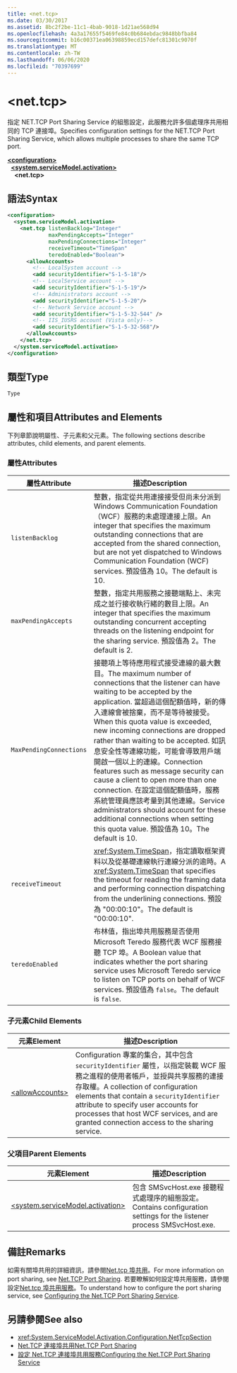 ```yaml
---
title: <net.tcp>
ms.date: 03/30/2017
ms.assetid: 8bc2f2be-11c1-4bab-9018-1d21ae568d94
ms.openlocfilehash: 4a3a17655f5469fe84c0b684ebdac9848bbfba84
ms.sourcegitcommit: b16c00371ea06398859ecd157defc81301c9070f
ms.translationtype: MT
ms.contentlocale: zh-TW
ms.lasthandoff: 06/06/2020
ms.locfileid: "70397699"
---
```

# \<net.tcp>
<span data-ttu-id="7d454-102">指定 NET.TCP Port Sharing Service 的組態設定，此服務允許多個處理序共用相同的 TCP 連接埠。</span><span class="sxs-lookup"><span data-stu-id="7d454-102">Specifies configuration settings for the NET.TCP Port Sharing Service, which allows multiple processes to share the same TCP port.</span></span>  
  
[**\<configuration>**](../configuration-element.md)\
&nbsp;&nbsp;[**\<system.serviceModel.activation>**](system-servicemodel-activation.md)\
&nbsp;&nbsp;&nbsp;&nbsp;**\<net.tcp>**  
  
## <a name="syntax"></a><span data-ttu-id="7d454-103">語法</span><span class="sxs-lookup"><span data-stu-id="7d454-103">Syntax</span></span>  
  
```xml  
<configuration>
  <system.serviceModel.activation>
    <net.tcp listenBacklog="Integer"
             maxPendingAccepts="Integer"
             maxPendingConnections="Integer"
             receiveTimeout="TimeSpan"
             teredoEnabled="Boolean">
      <allowAccounts>
        <!-- LocalSystem account -->
        <add securityIdentifier="S-1-5-18"/>
        <!-- LocalService account -->
        <add securityIdentifier="S-1-5-19"/>
        <!-- Administrators account -->
        <add securityIdentifier="S-1-5-20"/>
        <!-- Network Service account -->
        <add securityIdentifier="S-1-5-32-544" />
        <!-- IIS_IUSRS account (Vista only)-->
        <add securityIdentifier="S-1-5-32-568"/>
      </allowAccounts>
    </net.tcp>
  </system.serviceModel.activation>
</configuration>
```  
  
## <a name="type"></a><span data-ttu-id="7d454-104">類型</span><span class="sxs-lookup"><span data-stu-id="7d454-104">Type</span></span>  
 `Type`  
  
## <a name="attributes-and-elements"></a><span data-ttu-id="7d454-105">屬性和項目</span><span class="sxs-lookup"><span data-stu-id="7d454-105">Attributes and Elements</span></span>  
 <span data-ttu-id="7d454-106">下列章節說明屬性、子元素和父元素。</span><span class="sxs-lookup"><span data-stu-id="7d454-106">The following sections describe attributes, child elements, and parent elements.</span></span>  
  
### <a name="attributes"></a><span data-ttu-id="7d454-107">屬性</span><span class="sxs-lookup"><span data-stu-id="7d454-107">Attributes</span></span>  
  
|<span data-ttu-id="7d454-108">屬性</span><span class="sxs-lookup"><span data-stu-id="7d454-108">Attribute</span></span>|<span data-ttu-id="7d454-109">描述</span><span class="sxs-lookup"><span data-stu-id="7d454-109">Description</span></span>|  
|---------------|-----------------|  
|`listenBacklog`|<span data-ttu-id="7d454-110">整數，指定從共用連接接受但尚未分派到 Windows Communication Foundation （WCF）服務的未處理連接上限。</span><span class="sxs-lookup"><span data-stu-id="7d454-110">An integer that specifies the maximum outstanding connections that are accepted from the shared connection, but are not yet dispatched to Windows Communication Foundation (WCF) services.</span></span> <span data-ttu-id="7d454-111">預設值為 10。</span><span class="sxs-lookup"><span data-stu-id="7d454-111">The default is 10.</span></span>|  
|`maxPendingAccepts`|<span data-ttu-id="7d454-112">整數，指定共用服務之接聽端點上、未完成之並行接收執行緒的數目上限。</span><span class="sxs-lookup"><span data-stu-id="7d454-112">An integer that specifies the maximum outstanding concurrent accepting threads on the listening endpoint for the sharing service.</span></span> <span data-ttu-id="7d454-113">預設值為 2。</span><span class="sxs-lookup"><span data-stu-id="7d454-113">The default is 2.</span></span>|  
|`MaxPendingConnections`|<span data-ttu-id="7d454-114">接聽項上等待應用程式接受連線的最大數目。</span><span class="sxs-lookup"><span data-stu-id="7d454-114">The maximum number of connections that the listener can have waiting to be accepted by the application.</span></span> <span data-ttu-id="7d454-115">當超過這個配額值時，新的傳入連線會被捨棄，而不是等待被接受。</span><span class="sxs-lookup"><span data-stu-id="7d454-115">When this quota value is exceeded, new incoming connections are dropped rather than waiting to be accepted.</span></span> <span data-ttu-id="7d454-116">如訊息安全性等連線功能，可能會導致用戶端開啟一個以上的連線。</span><span class="sxs-lookup"><span data-stu-id="7d454-116">Connection features such as message security can cause a client to open more than one connection.</span></span> <span data-ttu-id="7d454-117">在設定這個配額值時，服務系統管理員應該考量到其他連線。</span><span class="sxs-lookup"><span data-stu-id="7d454-117">Service administrators should account for these additional connections when setting this quota value.</span></span> <span data-ttu-id="7d454-118">預設值為 10。</span><span class="sxs-lookup"><span data-stu-id="7d454-118">The default is 10.</span></span>|  
|`receiveTimeout`|<span data-ttu-id="7d454-119"><xref:System.TimeSpan>，指定讀取框架資料以及從基礎連線執行連線分派的逾時。</span><span class="sxs-lookup"><span data-stu-id="7d454-119">A <xref:System.TimeSpan> that specifies the timeout for reading the framing data and performing connection dispatching from the underlining connections.</span></span> <span data-ttu-id="7d454-120">預設為 "00:00:10"。</span><span class="sxs-lookup"><span data-stu-id="7d454-120">The default is "00:00:10".</span></span>|  
|`teredoEnabled`|<span data-ttu-id="7d454-121">布林值，指出埠共用服務是否使用 Microsoft Teredo 服務代表 WCF 服務接聽 TCP 埠。</span><span class="sxs-lookup"><span data-stu-id="7d454-121">A Boolean value that indicates whether the port sharing service uses Microsoft Teredo service to listen on TCP ports on behalf of WCF services.</span></span> <span data-ttu-id="7d454-122">預設值為 `false`。</span><span class="sxs-lookup"><span data-stu-id="7d454-122">The default is `false`.</span></span>|  
  
### <a name="child-elements"></a><span data-ttu-id="7d454-123">子元素</span><span class="sxs-lookup"><span data-stu-id="7d454-123">Child Elements</span></span>  
  
|<span data-ttu-id="7d454-124">元素</span><span class="sxs-lookup"><span data-stu-id="7d454-124">Element</span></span>|<span data-ttu-id="7d454-125">描述</span><span class="sxs-lookup"><span data-stu-id="7d454-125">Description</span></span>|  
|-------------|-----------------|  
|[\<allowAccounts>](allowaccounts.md)|<span data-ttu-id="7d454-126">Configuration 專案的集合，其中包含 `securityIdentifier` 屬性，以指定裝載 WCF 服務之進程的使用者帳戶，並授與共享服務的連接存取權。</span><span class="sxs-lookup"><span data-stu-id="7d454-126">A collection of configuration elements that contain a `securityIdentifier` attribute to specify user accounts for processes that host WCF services, and are granted connection access to the sharing service.</span></span>|  
  
### <a name="parent-elements"></a><span data-ttu-id="7d454-127">父項目</span><span class="sxs-lookup"><span data-stu-id="7d454-127">Parent Elements</span></span>  
  
|<span data-ttu-id="7d454-128">元素</span><span class="sxs-lookup"><span data-stu-id="7d454-128">Element</span></span>|<span data-ttu-id="7d454-129">描述</span><span class="sxs-lookup"><span data-stu-id="7d454-129">Description</span></span>|  
|-------------|-----------------|  
|[\<system.serviceModel.activation>](system-servicemodel-activation.md)|<span data-ttu-id="7d454-130">包含 SMSvcHost.exe 接聽程式處理序的組態設定。</span><span class="sxs-lookup"><span data-stu-id="7d454-130">Contains configuration settings for the listener process SMSvcHost.exe.</span></span>|  
  
## <a name="remarks"></a><span data-ttu-id="7d454-131">備註</span><span class="sxs-lookup"><span data-stu-id="7d454-131">Remarks</span></span>  
 <span data-ttu-id="7d454-132">如需有關埠共用的詳細資訊，請參閱[Net.tcp 埠共用](../../../wcf/feature-details/net-tcp-port-sharing.md)。</span><span class="sxs-lookup"><span data-stu-id="7d454-132">For more information on port sharing, see [Net.TCP Port Sharing](../../../wcf/feature-details/net-tcp-port-sharing.md).</span></span> <span data-ttu-id="7d454-133">若要瞭解如何設定埠共用服務，請參閱設定[Net.tcp 埠共用服務](../../../wcf/feature-details/configuring-the-net-tcp-port-sharing-service.md)。</span><span class="sxs-lookup"><span data-stu-id="7d454-133">To understand how to configure the port sharing service, see [Configuring the Net.TCP Port Sharing Service](../../../wcf/feature-details/configuring-the-net-tcp-port-sharing-service.md).</span></span>  
  
## <a name="see-also"></a><span data-ttu-id="7d454-134">另請參閱</span><span class="sxs-lookup"><span data-stu-id="7d454-134">See also</span></span>

- <xref:System.ServiceModel.Activation.Configuration.NetTcpSection>
- [<span data-ttu-id="7d454-135">Net.TCP 連接埠共用</span><span class="sxs-lookup"><span data-stu-id="7d454-135">Net.TCP Port Sharing</span></span>](../../../wcf/feature-details/net-tcp-port-sharing.md)
- [<span data-ttu-id="7d454-136">設定 Net.TCP 連接埠共用服務</span><span class="sxs-lookup"><span data-stu-id="7d454-136">Configuring the Net.TCP Port Sharing Service</span></span>](../../../wcf/feature-details/configuring-the-net-tcp-port-sharing-service.md)
